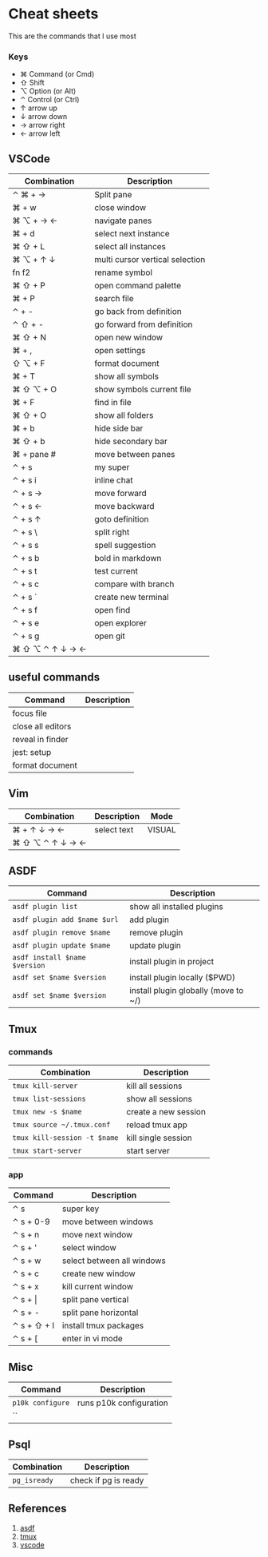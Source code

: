 # Cheat sheets

This are the commands that I use most

### Keys
* ⌘ Command (or Cmd)
* ⇧ Shift
* ⌥ Option (or Alt)
* ⌃ Control (or Ctrl)
* ↑ arrow up 
* ↓ arrow down
* → arrow right
* ← arrow left

## VSCode
| Combination     | Description                     |
| --------------- | ------------------------------- |
| ⌃ ⌘ + →         | Split pane                      |
| ⌘ + w           | close window                    |
| ⌘ ⌥ + → ←       | navigate panes                  |
| ⌘ + d           | select next instance            |
| ⌘ ⇧ + L         | select all instances            |
| ⌘ ⌥ + ↑ ↓       | multi cursor vertical selection |
| fn f2           | rename symbol                   |
| ⌘ ⇧ + P         | open command palette            |
| ⌘ + P           | search file                     |
| ⌃ + -           | go back from definition         |
| ⌃ ⇧ + -         | go forward from definition      |
| ⌘ ⇧ + N         | open new window                 |
| ⌘ + ,           | open settings                   |
| ⇧ ⌥ + F         | format document                 |
| ⌘ + T           | show all symbols                |
| ⌘ ⇧ ⌥ + O       | show symbols current file       |
| ⌘ + F           | find in file                    |
| ⌘ ⇧ + O         | show all folders                |
| ⌘ + b           | hide side bar                   |
| ⌘ ⇧ + b         | hide secondary bar              |
| ⌘ + pane #      | move between panes              |
| ⌃ + s           | my super                        |
| ⌃ + s i         | inline chat                     |
| ⌃ + s →         | move forward                    |
| ⌃ + s ←         | move backward                   |
| ⌃ + s ↑         | goto definition                 |
| ⌃ + s  \        | split right                     |
| ⌃ + s  s        | spell suggestion                |
| ⌃ + s  b        | bold in markdown                |
| ⌃ + s  t        | test current                    |
| ⌃ + s  c        | compare with branch             |
| ⌃ + s  `        | create new terminal             |
| ⌃ + s  f        | open find                       |
| ⌃ + s  e        | open explorer                   |
| ⌃ + s  g        | open git                        |
| ⌘ ⇧ ⌥ ⌃ ↑ ↓ → ← |                                 |

## useful commands
| Command           | Description |
| ----------------- | ----------- |
| focus file        |             |
| close all editors |             |
| reveal in finder  |             |
| jest: setup       |             |
| format document   |             |


## Vim
| Combination     | Description | Mode   |
| --------------- | ----------- | ------ |
| ⌘ + ↑ ↓ → ←     | select text | VISUAL |
| ⌘ ⇧ ⌥ ⌃ ↑ ↓ → ← |             |        |
 

## ASDF
| Command                       | Description                          |
| ----------------------------- | ------------------------------------ |
| `asdf plugin list`            | show all installed plugins           |
| `asdf plugin add $name $url`  | add plugin                           |
| `asdf plugin remove $name`    | remove plugin                        |
| `asdf plugin update $name`    | update plugin                        |
| `asdf install $name $version` | install plugin in project            |
| `asdf set $name $version`     | install plugin locally ($PWD)        |
| `asdf set $name $version`     | install plugin globally (move to ~/) |

## Tmux
### commands
| Combination                  | Description          |
| ---------------------------- | -------------------- |
| `tmux kill-server`           | kill all sessions    |
| `tmux list-sessions`         | show all sessions    |
| `tmux new -s $name`          | create a new session |
| `tmux source ~/.tmux.conf`   | reload tmux app      |
| `tmux kill-session -t $name` | kill single session  |
| `tmux start-server`          | start server         |

### app
| Command     | Description                |
| ----------- | -------------------------- |
| ⌃ s         | super key                  |
| ⌃ s + 0-9   | move between windows       |
| ⌃ s + n     | move next window           |
| ⌃ s + '     | select window              |
| ⌃ s + w     | select between all windows |
| ⌃ s + c     | create new window          |
| ⌃ s + x     | kill current window        |
| ⌃ s + \|    | split pane vertical        |
| ⌃ s + -     | split pane horizontal      |
| ⌃ s + ⇧ + I | install tmux packages      |
| ⌃ s + [     | enter in vi mode           |

## Misc
| Command          | Description             |
| ---------------- | ----------------------- |
| `p10k configure` | runs p10k configuration |
| ``               |                         |

## Psql 
| Combination  | Description          |
| ------------ | -------------------- |
| `pg_isready` | check if pg is ready |


## References

1. [asdf](https://asdf-vm.com/manage/commands.html)
2. [tmux](https://medium.com/@Sle3pyHead/tmux-cheat-sheet-and-quick-guide-44038cbe2870)
3. [vscode](https://code.visualstudio.com/shortcuts/keyboard-shortcuts-macos.pdf)